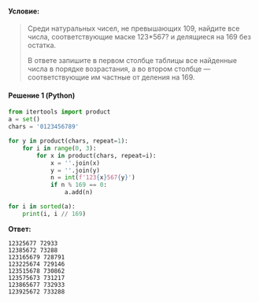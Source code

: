 #### Условие:
> Среди натуральных чисел, не превышающих 109, найдите все числа, соответствующие маске 123*567? и делящиеся на 169 без остатка. 
> 
> В ответе запишите в первом столбце таблицы все найденные числа в порядке возрастания, а во втором столбце — соответствующие им частные от деления на 169.

#### Решение 1 (Python)
```python
from itertools import product
a = set()
chars = '0123456789'

for y in product(chars, repeat=1):
    for i in range(0, 3):
        for x in product(chars, repeat=i):
            x = ''.join(x)
            y = ''.join(y)
            n = int(f'123{x}567{y}')
            if n % 169 == 0:
                a.add(n)

for i in sorted(a):
    print(i, i // 169)
```

**Ответ:**
```
12325677 72933
12385672 73288
123165679 728791
123225674 729146
123515678 730862
123575673 731217
123865677 732933
123925672 733288
```

